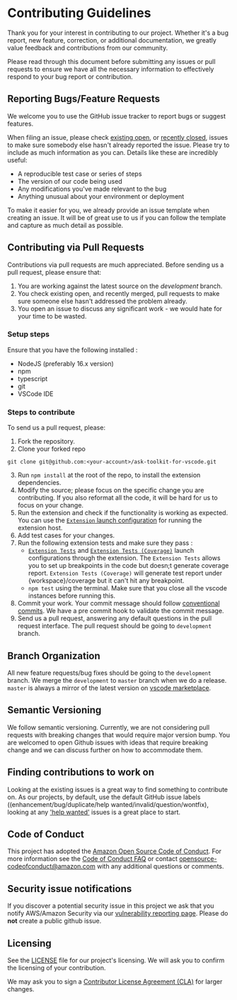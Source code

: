 # Contributing Guidelines

Thank you for your interest in contributing to our project. Whether it's a bug report, new feature, correction, or additional 
documentation, we greatly value feedback and contributions from our community.

Please read through this document before submitting any issues or pull requests to ensure we have all the necessary 
information to effectively respond to your bug report or contribution.


## Reporting Bugs/Feature Requests

We welcome you to use the GitHub issue tracker to report bugs or suggest features.

When filing an issue, please check [existing open](https://github.com/alexa/ask-toolkit-for-vscode/issues), or [recently closed](https://github.com/alexa/ask-toolkit-for-vscode/issues?utf8=%E2%9C%93&q=is%3Aissue%20is%3Aclosed%20), issues to make sure somebody else hasn't already 
reported the issue. Please try to include as much information as you can. Details like these are incredibly useful:

* A reproducible test case or series of steps
* The version of our code being used
* Any modifications you've made relevant to the bug
* Anything unusual about your environment or deployment

To make it easier for you, we already provide an issue template when creating an 
issue. It will be of great use to us if you can follow the template and capture as much detail as possible.


## Contributing via Pull Requests
Contributions via pull requests are much appreciated. Before sending us a pull request, please ensure that:

1. You are working against the latest source on the *development* branch.
2. You check existing open, and recently merged, pull requests to make sure someone else hasn't addressed the problem already.
3. You open an issue to discuss any significant work - we would hate for your time to be wasted.

### Setup steps
Ensure that you have the following installed : 
- NodeJS (preferably 16.x version)
- npm
- typescript
- git
- VSCode IDE

### Steps to contribute
To send us a pull request, please:

1. Fork the repository.
2. Clone your forked repo
````
git clone git@github.com:<your-account>/ask-toolkit-for-vscode.git
````
3. Run `npm install` at the root of the repo, to install the extension 
dependencies.
4. Modify the source; please focus on the specific change you are contributing. If you also reformat all the code, it will be hard for us to focus on your change.
5. Run the extension and check if the functionality is working as expected. You 
can use the [`Extension` launch configuration](https://github.com/alexa/ask-toolkit-for-vscode/blob/development/.vscode/launch.json#L6) for running the extension host.
6. Add test cases for your changes.
7. Run the following extension tests and make sure they pass : 
    - [`Extension Tests`](https://github.com/alexa/ask-toolkit-for-vscode/blob/development/.vscode/launch.json#L20) and [`Extension Tests (Coverage)`](https://github.com/alexa/ask-toolkit-for-vscode/blob/development/.vscode/launch.json#L39) launch configurations through the extension. The `Extension Tests` allows you to set up breakpoints in the code but doesn;t generate coverage report. `Extension Tests (Coverage)` will generate test report under {workspace}/coverage but it can't hit any breakpoint.
    - `npm test` using the terminal. Make sure that you close all the vscode instances before running this.
8. Commit your work. Your commit message should follow [conventional commits](https://www.conventionalcommits.org/en/v1.0.0/). We have a pre commit hook to validate the commit message.
9. Send us a pull request, answering any default questions in the pull request interface. The pull request should be going to `development` branch.

## Branch Organization
All new feature requests/bug fixes should be going to the `development` branch. We merge the `development` to `master` branch when we do a release. `master` is always a mirror of the latest version on [vscode marketplace](https://marketplace.visualstudio.com/items?itemName=ask-toolkit.alexa-skills-kit-toolkit).

## Semantic Versioning
We follow semantic versioning. Currently, we are not considering pull requests with breaking changes that would require major version bump. You are welcomed to open Github issues with ideas that require breaking change and we can discuss further on
how to accommodate them.


## Finding contributions to work on
Looking at the existing issues is a great way to find something to contribute on. As our projects, by default, use the default GitHub issue labels ((enhancement/bug/duplicate/help wanted/invalid/question/wontfix), looking at any ['help wanted'](https://github.com/alexa/ask-toolkit-for-vscode/labels/help%20wanted) issues is a great place to start. 


## Code of Conduct
This project has adopted the [Amazon Open Source Code of Conduct](https://aws.github.io/code-of-conduct). 
For more information see the [Code of Conduct FAQ](https://aws.github.io/code-of-conduct-faq) or contact 
opensource-codeofconduct@amazon.com with any additional questions or comments.


## Security issue notifications
If you discover a potential security issue in this project we ask that you notify AWS/Amazon Security via our [vulnerability reporting page](http://aws.amazon.com/security/vulnerability-reporting/). Please do **not** create a public github issue.


## Licensing

See the [LICENSE](https://github.com/alexa/ask-toolkit-for-vscode/blob/master/LICENSE) file for our project's licensing. We will ask you to confirm the licensing of your contribution.

We may ask you to sign a [Contributor License Agreement (CLA)](http://en.wikipedia.org/wiki/Contributor_License_Agreement) for larger changes.
